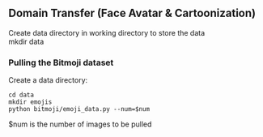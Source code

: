 ## Domain Transfer (Face Avatar & Cartoonization)  
Create data directory in working directory to store the data  
mkdir data  
### Pulling the Bitmoji dataset
Create a data directory:  
``` 
cd data  
mkdir emojis  
python bitmoji/emoji_data.py --num=$num
```  
$num is the number of images to be pulled

